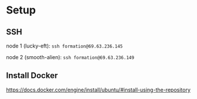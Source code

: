 # Setup

## SSH

node 1 (lucky-eft):
```ssh formation@69.63.236.145```

node 2 (smooth-alien):
```ssh formation@69.63.236.149```

## Install Docker

https://docs.docker.com/engine/install/ubuntu/#install-using-the-repository

## 